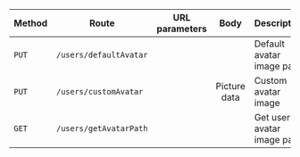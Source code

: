 | Method   | Route                      |   URL parameters    |                     Body                     | Description                              |
| -------- | -------------------------- | :-----------------: | :------------------------------------------: | ---------------------------------------- |
| `PUT`    | `/users/defaultAvatar`     |                     |                                              | Default avatar image path                |
| `PUT`    | `/users/customAvatar`      |                     | Picture data                                 | Custom avatar image                      |
| `GET`    | `/users/getAvatarPath`     |                     |                                              | Get user's avatar image path             |
